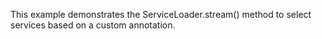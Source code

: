 This example demonstrates the ServiceLoader.stream() method to select services based on a custom annotation.